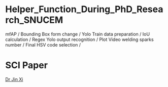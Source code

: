 # Helper_Function_During_PhD_Research_SNUCEM
mfAP / Bounding Box form change / Yolo Train data preparation / IoU calculation / Regex Yolo output recognition / Plot Video welding sparks number / Final HSV code selection / 


# SCI Paper
[Dr Jin Xi](https://www.mdpi.com/1424-8220/23/15/6826)
